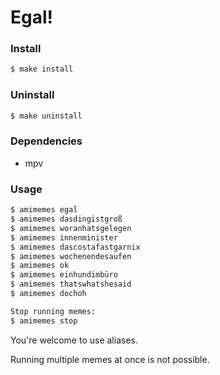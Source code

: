# Egal!

### Install
```bash
$ make install
```

### Uninstall
```bash
$ make uninstall
```

### Dependencies
* mpv

### Usage
```bash
$ amimemes egal
$ amimemes dasdingistgroß
$ amimemes woranhatsgelegen
$ amimemes innenminister
$ amimemes dascostafastgarnix
$ amimemes wochenendesaufen
$ amimemes ok
$ amimemes einhundimbüro
$ amimemes thatswhatshesaid
$ amimemes dochoh

Stop running memes:
$ amimemes stop
```

You're welcome to use aliases.

Running multiple memes at once is not possible.
